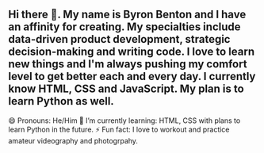 ## Hi there 👋. My name is Byron Benton and I have an affinity for creating. My specialties include data-driven product development, strategic decision-making and writing code. I love to learn new things and I'm always pushing my comfort level to get better each and every day. I currently know HTML, CSS and JavaScript. My plan is to learn Python as well. 


😄 Pronouns: He/Him
🌱 I’m currently learning: HTML, CSS with plans to learn Python in the future. 
⚡ Fun fact: I love to workout and practice amateur videography and photogrpahy.



<!--
**ByronBenton/ByronBenton** is a ✨ _special_ ✨ repository because its `README.md` (this file) appears on your GitHub profile.

Here are some ideas to get you started:

- 🔭 I’m currently working on ...
- 🌱 I’m currently learning ...
- 👯 I’m looking to collaborate on ...
- 🤔 I’m looking for help with ...
- 💬 Ask me about ...
- 📫 How to reach me: ...
- 😄 Pronouns: ...
- ⚡ Fun fact: ...
-->
